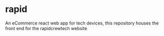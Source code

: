 # rapid
An eCommerce react web app for tech devices, this repository houses the front end for the rapidcrewtech website
